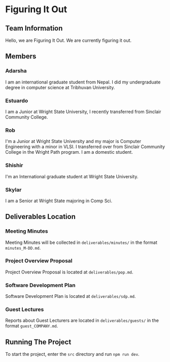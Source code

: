 # Figuring It Out

## Team Information
Hello, we are Figuring It Out. We are currently figuring it out.

## Members

### Adarsha
I am an international graduate student from Nepal. I did my undergraduate degree in computer science at Tribhuvan University.

### Estuardo
I am a Junior at Wright State University, I recently transferred from Sinclair Community College.

### Rob
I'm a Junior at Wright State University and my major is Computer Engineering with a minor in VLSI. I transferred over from Sinclair Community College in the Wright Path program. I am a domestic student.

### Shishir
I'm an International graduate student at Wright State University. 

### Skylar
I am a Senior at Wright State majoring in Comp Sci.

## Deliverables Location

### Meeting Minutes
Meeting Minutes will be collected in `deliverables/minutes/` in the format `minutes_M-DD.md`.

### Project Overview Proposal
Project Overview Proposal is located at `deliverables/pop.md`.

### Software Development Plan
Software Development Plan is located at `deliverables/sdp.md`.

### Guest Lectures
Reports about Guest Lecturers are located in `deliverables/guests/` in the format `guest_COMPANY.md`.
<!-- Add more here, or something lol -->

## Running The Project
To start the project, enter the `src` directory and run `npm run dev`.